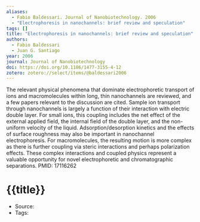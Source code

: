 ```yaml
---
aliases:
  - Fabio Baldessari. Journal of Nanobiotechnology. 2006
  - "Electrophoresis in nanochannels: brief review and speculation"
tags: []
title: "Electrophoresis in nanochannels: brief review and speculation"
authors:
  - Fabio Baldessari
  - Juan G. Santiago
year: 2006
journal: Journal of Nanobiotechnology
doi: https://doi.org/10.1186/1477-3155-4-12
zotero: zotero://select/items/@baldessari2006
---
```

<!-- START_ABSTRACT -->
The relevant physical phenomena that dominate electrophoretic transport of ions and macromolecules within long, thin nanochannels are reviewed, and a few papers relevant to the discussion are cited. Sample ion transport through nanochannels is largely a function of their interaction with electric double layer. For small ions, this coupling includes the net effect of the external applied field, the internal field of the double layer, and the non-uniform velocity of the liquid. Adsorption/desorption kinetics and the effects of surface roughness may also be important in nanochannel electrophoresis. For macromolecules, the resulting motion is more complex as there is further coupling via steric interactions and perhaps polarization effects. These complex interactions and coupled physics represent a valuable opportunity for novel electrophoretic and chromatographic separations.
PMID: 17116262
<!-- END_ABSTRACT -->

<!-- START_TEMPLATE -->
# {{title}}

- Source:
- Tags: 
<!-- END_TEMPLATE -->